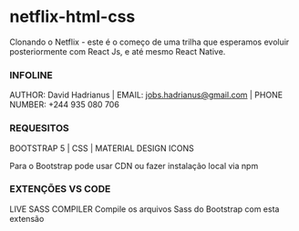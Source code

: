 # netflix-html-css
Clonando o Netflix - este é o começo de uma trilha que esperamos evoluir posteriormente com React Js, e até mesmo React Native.

### INFOLINE ###
AUTHOR: David Hadrianus |
EMAIL: jobs.hadrianus@gmail.com |
PHONE NUMBER: +244 935 080 706


### REQUESITOS ###
BOOTSTRAP 5 | CSS | MATERIAL DESIGN ICONS

Para o Bootstrap pode usar CDN ou fazer instalação local via npm

### EXTENÇÕES VS CODE ###
LIVE SASS COMPILER
Compile os arquivos Sass do Bootstrap com esta extensão

